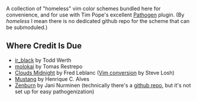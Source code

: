 A collection of "homeless" vim color schemes bundled here for convenience, and
for use with Tim Pope's excellent [Pathogen][1] plugin. (By _homeless_ I mean
there is no dedicated github repo for the scheme that can be submoduled.)

## Where Credit Is Due

  * [ir\_black][2] by Todd Werth
  * [molokai][3] by Tomas Restrepo
  * [Clouds Midnight][4] by Fred Leblanc ([Vim conversion][5] by Steve Losh)
  * [Mustang][6] by Henrique C. Alves
  * [Zenburn][7] by Jani Nurminen (technically there's a [github repo][8], but 
    it's not set up for easy pathogenization)

[1]: https://github.com/tpope/vim-pathogen
[2]: http://blog.toddwerth.com/entries/show/8
[3]: http://www.vim.org/scripts/script.php?script_id=2340
[4]: http://fredhq.com/projects/clouds/
[5]: http://forrst.com/posts/Clouds_Midnight_for_Vim-yZn
[6]: http://hcalves.deviantart.com/art/Mustang-Vim-Colorscheme-98974484
[7]: http://slinky.imukuppi.org/zenburnpage/
[8]: https://github.com/jnurmine/Zenburn
